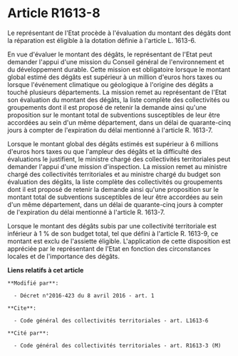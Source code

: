 # Article R1613-8

Le représentant de l'Etat procède à l'évaluation du montant des dégâts dont la réparation est éligible à la dotation définie
à l'article L. 1613-6. 

En vue d'évaluer le montant des dégâts, le représentant de l'Etat peut demander l'appui d'une mission du Conseil général de
l'environnement et du développement durable. Cette mission est obligatoire lorsque le montant global estimé des dégâts est
supérieur à un million d'euros hors taxes ou lorsque l'événement climatique ou géologique à l'origine des dégâts a touché
plusieurs départements. La mission remet au représentant de l'Etat son évaluation du montant des dégâts, la liste complète
des collectivités ou groupements dont il est proposé de retenir la demande ainsi qu'une proposition sur le montant total de
subventions susceptibles de leur être accordées au sein d'un même département, dans un délai de quarante-cinq jours à compter
de l'expiration du délai mentionné à l'article R. 1613-7. 

Lorsque le montant global des dégâts estimés est supérieur à 6 millions d'euros hors taxes ou que l'ampleur des dégâts et la
difficulté des évaluations le justifient, le ministre chargé des collectivités territoriales peut demander l'appui d'une
mission d'inspection. La mission remet au ministre chargé des collectivités territoriales et au ministre chargé du budget son
évaluation des dégâts, la liste complète des collectivités ou groupements dont il est proposé de retenir la demande ainsi
qu'une proposition sur le montant total de subventions susceptibles de leur être accordées au sein d'un même département,
dans un délai de quarante-cinq jours à compter de l'expiration du délai mentionné à l'article R. 1613-7. 

Lorsque le montant des dégâts subis par une collectivité territoriale est inférieur à 1 % de son budget total, tel que défini
à l'article R. 1613-9, ce montant est exclu de l'assiette éligible. L'application de cette disposition est appréciée par le
représentant de l'Etat en fonction des circonstances locales et de l'importance des dégâts.

**Liens relatifs à cet article**

	**Modifié par**:

	  - Décret n°2016-423 du 8 avril 2016 - art. 1

	**Cite**:

	  - Code général des collectivités territoriales - art. L1613-6

	**Cité par**:

	  - Code général des collectivités territoriales - art. R1613-3 (M)
